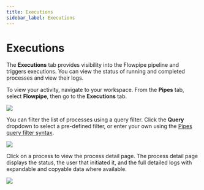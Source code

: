 ```yaml
---
title: Executions
sidebar_label: Executions
---
```


# Executions

The  **Executions** tab provides visibility into the Flowpipe pipeline and triggers executions.  You can view the status of running and completed processes and view their logs.

To view your activity, navigate to your workspace.  From the **Pipes** tab, select **Flowpipe**, then go to the **Executions** tab.

![](/images/docs/pipes/flowpipe/flowpipe_executions_list.png)

You can filter the list of processes using a query filter.  Click the **Query** dropdown to select a pre-defined filter, or enter your own using the [Pipes query filter syntax](/pipes/docs/reference/query-filter#syntax).


![](/images/docs/pipes/flowpipe/flowpipe_executions_filtered.png)


Click on a process to view the process detail page. The process detail page displays the status, the user that initiated it, and the full detailed logs with expandable and copyable data where available.

![](/images/docs/pipes/flowpipe/flowpipe_executions_detail.png)
